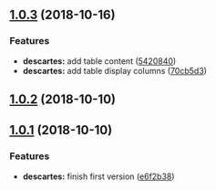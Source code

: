 <a name="1.0.3"></a>
## [1.0.3](https://github.com/petkit-io/ngx-table-descartes/compare/v1.0.2...v1.0.3) (2018-10-16)


### Features

* **descartes:** add table content ([5420840](https://github.com/petkit-io/ngx-table-descartes/commit/5420840))
* **descartes:** add table display columns ([70cb5d3](https://github.com/petkit-io/ngx-table-descartes/commit/70cb5d3))



<a name="1.0.2"></a>
## [1.0.2](https://github.com/petkit-io/ngx-table-descartes/compare/v1.0.1...v1.0.2) (2018-10-10)



<a name="1.0.1"></a>
## [1.0.1](https://github.com/petkit-io/ngx-table-descartes/compare/e6f2b38...v1.0.1) (2018-10-10)


### Features

* **descartes:** finish first version ([e6f2b38](https://github.com/petkit-io/ngx-table-descartes/commit/e6f2b38))



